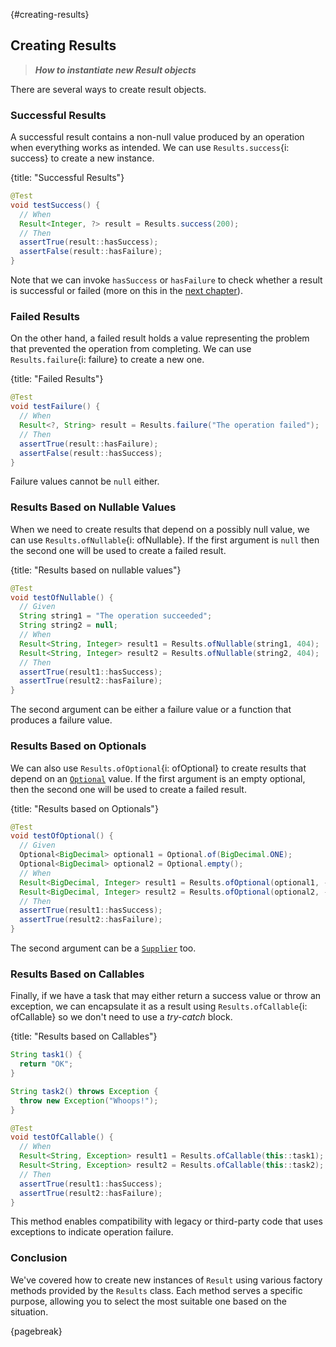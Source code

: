 
{#creating-results}
## Creating Results

> ***How to instantiate new Result objects***

There are several ways to create result objects.


### Successful Results

A successful result contains a non-null value produced by an operation when everything works as intended. We can use `Results.success`{i: success} to create a new instance.

{title: "Successful Results"}
```java
@Test
void testSuccess() {
  // When
  Result<Integer, ?> result = Results.success(200);
  // Then
  assertTrue(result::hasSuccess);
  assertFalse(result::hasFailure);
}
```

Note that we can invoke `hasSuccess` or `hasFailure` to check whether a result is successful or failed (more on this in the [next chapter](#checking-success-or-failure "Checking Success or Failure")).

### Failed Results

On the other hand, a failed result holds a value representing the problem that prevented the operation from completing. We can use `Results.failure`{i: failure} to create a new one.

{title: "Failed Results"}
```java
@Test
void testFailure() {
  // When
  Result<?, String> result = Results.failure("The operation failed");
  // Then
  assertTrue(result::hasFailure);
  assertFalse(result::hasSuccess);
}
```

Failure values cannot be `null` either.


### Results Based on Nullable Values

When we need to create results that depend on a possibly null value, we can use `Results.ofNullable`{i: ofNullable}. If the first argument is `null` then the second one will be used to create a failed result.

{title: "Results based on nullable values"}
```java
@Test
void testOfNullable() {
  // Given
  String string1 = "The operation succeeded";
  String string2 = null;
  // When
  Result<String, Integer> result1 = Results.ofNullable(string1, 404);
  Result<String, Integer> result2 = Results.ofNullable(string2, 404);
  // Then
  assertTrue(result1::hasSuccess);
  assertTrue(result2::hasFailure);
}
```

The second argument can be either a failure value or a function that produces a failure value.


### Results Based on Optionals

We can also use `Results.ofOptional`{i: ofOptional} to create results that depend on an [`Optional`](https://docs.oracle.com/en/java/javase/21/docs/api/java.base/java/util/Optional.html) value. If the first argument is an empty optional, then the second one will be used to create a failed result.

{title: "Results based on Optionals"}
```java
@Test
void testOfOptional() {
  // Given
  Optional<BigDecimal> optional1 = Optional.of(BigDecimal.ONE);
  Optional<BigDecimal> optional2 = Optional.empty();
  // When
  Result<BigDecimal, Integer> result1 = Results.ofOptional(optional1, -1);
  Result<BigDecimal, Integer> result2 = Results.ofOptional(optional2, -1);
  // Then
  assertTrue(result1::hasSuccess);
  assertTrue(result2::hasFailure);
}
```

The second argument can be a [`Supplier`](https://docs.oracle.com/en/java/javase/21/docs/api/java.base/java/util/function/Supplier.html) too.


### Results Based on Callables

Finally, if we have a task that may either return a success value or throw an exception, we can encapsulate it as a result using `Results.ofCallable`{i: ofCallable} so we don't need to use a *try-catch* block.

{title: "Results based on Callables"}
```java
String task1() {
  return "OK";
}

String task2() throws Exception {
  throw new Exception("Whoops!");
}

@Test
void testOfCallable() {
  // When
  Result<String, Exception> result1 = Results.ofCallable(this::task1);
  Result<String, Exception> result2 = Results.ofCallable(this::task2);
  // Then
  assertTrue(result1::hasSuccess);
  assertTrue(result2::hasFailure);
}
```

This method enables compatibility with legacy or third-party code that uses exceptions to indicate operation failure.


### Conclusion

We've covered how to create new instances of `Result` using various factory methods provided by the `Results` class. Each method serves a specific purpose, allowing you to select the most suitable one based on the situation.

{pagebreak}
